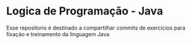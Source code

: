 # Logica de Programação - Java

Esse repositorio é destinado a compartilhar commits de exercicios para fixação e treinamento da linguagem Java
